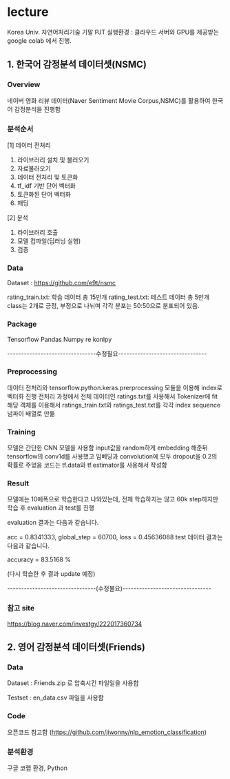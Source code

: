 # lecture
Korea Univ. 자연어처리기술 기말 PJT
실행환경 : 클라우드 서버와 GPU를 제공받는 google colab 에서 진행.


## 1. 한국어 감정분석 데이터셋(NSMC)

### Overview
네이버 영화 리뷰 데이터(Naver Sentiment Movie Corpus,NSMC)를 활용하여 한국어 감정분석을 진행함

### 분석순서
[1] 데이터 전처리
1) 라이브러리 설치 및 불러오기
2) 자료불러오기
3) 데이터 전처리 및 토큰화
4) tf_idf 기반 단어 벡터화
5) 토큰화된 단어 벡터화
6) 패딩

[2] 분석
1) 라이브러리 호출
2) 모델 컴파일(딥러닝 실행)
3) 검증

### Data
Dataset : https://github.com/e9t/nsmc

rating_train.txt: 학습 데이터 총 15만개
rating_test.txt: 테스트 데이터 총 5만개
class는 2개로 긍정, 부정으로 나뉘며 각각 분포는 50:50으로 분포되어 있음.

### Package
Tensorflow
Pandas
Numpy
re
konlpy

--------------------------------수정필요--------------------------------
### Preprocessing
데이터 전처리와 tensorflow.python.keras.prerprocessing 모듈을 이용해 index로 벡터화 진행
전처리 과정에서 전체 데이터인 ratings.txt를 사용해서 Tokenizer에 fit 
해당 객체를 이용해서 ratings_train.txt와 ratings_test.txt를 각각 index sequence 넘파이 배열로 만듦

### Training
모델은 간단한 CNN 모델을 사용함
input값을 random하게 embedding 해준뒤 tensorflow의 conv1d를 사용했고 임베딩과 convolution에 모두 dropout을 0.2의 확률로 주었음
코드는 tf.data와 tf.estimator를 사용해서 작성함

### Result
모델에는 10에폭으로 학습한다고 나와있는데, 전체 학습하지는 않고 60k step까지만 학습 후 evaluation 과 test를 진행

evaluation 결과는 다음과 같습니다.

acc = 0.8341333, global_step = 60700, loss = 0.45636088
test 데이터 결과는 다음과 같습니다.

accuracy = 83.5168 %

(다시 학습한 후 결과 update 예정)

--------------------------------(수정불요)--------------------------------
### 참고 site 
https://blog.naver.com/investgy/222017360734



## 2. 영어 감정분석 데이터셋(Friends)
### Data
Dataset : Friends.zip 로 압축시킨 파일일을 사용함

Testset : en_data.csv 파일을 사용함

### Code
오픈코드 참고함 (https://github.com/jiwonny/nlp_emotion_classification)

### 분석환경
구글 코랩 환경, Python
